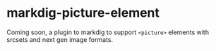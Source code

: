 # markdig-picture-element

Coming soon, a plugin to markdig to support `<picture>` elements with srcsets and next gen image formats.
